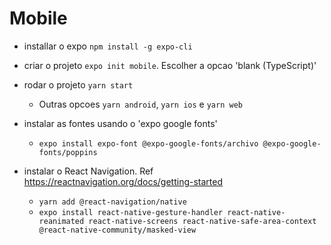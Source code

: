 # Mobile

- installar o expo `npm install -g expo-cli`
- criar o projeto `expo init mobile`. Escolher a opcao 'blank (TypeScript)'
- rodar o projeto `yarn start`
    - Outras opcoes `yarn android`, `yarn ios` e `yarn web`

- instalar as fontes usando o 'expo google fonts'
    - `expo install expo-font @expo-google-fonts/archivo @expo-google-fonts/poppins`

- instalar o React Navigation. Ref https://reactnavigation.org/docs/getting-started
    - `yarn add @react-navigation/native`
    - `expo install react-native-gesture-handler react-native-reanimated react-native-screens react-native-safe-area-context @react-native-community/masked-view` 